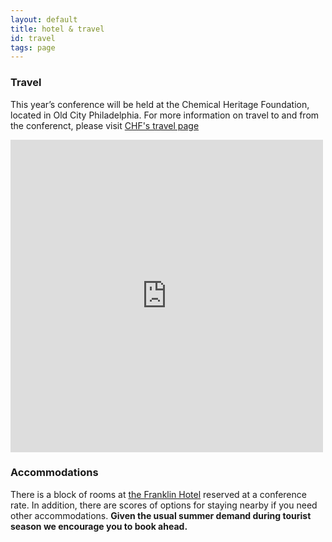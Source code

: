 ```yaml
---
layout: default
title: hotel & travel
id: travel
tags: page
---
```


### Travel

This year’s conference will be held at the Chemical Heritage Foundation, located in Old City Philadelphia. For more information on travel to and from the conferenct, please visit [CHF's travel page](https://www.chemheritage.org/visit/directions)

<div class="mapouter"><div class="gmap_canvas"><iframe width="500" height="500" id="gmap_canvas" src="https://maps.google.com/maps?q=Chemical Heritage Foundation, Chestnut Street, Philadelphia, PA, United States, &t=&z=14&ie=UTF8&iwloc=&output=embed" frameborder="0" scrolling="no" marginheight="0" marginwidth="0"></iframe>embed google map <a href="http://www.embedgooglemap.net">embedgooglemap.net</a></div><style>.mapouter{overflow:hidden;height:500px;width:500px;}.gmap_canvas {background:none!important;height:500px;width:500px;}</style></div>

### Accommodations

There is a block of rooms at [the Franklin Hotel](http://www.marriott.com/meeting-event-hotels/group-corporate-travel/groupCorp.mi?resLinkData=Keystone%20DH%20Organizing%20Committee%20Meeting%5EPHLPR%60kdhkdhc%60189.00%60USD%60false%604%607/12/17%607/14/17%606/12/17&app=resvlink&stop_mobi=yes) reserved at a conference rate. In addition, there are scores of options for staying nearby if you need other accommodations. **Given the usual summer demand during tourist season we encourage you to book ahead.**